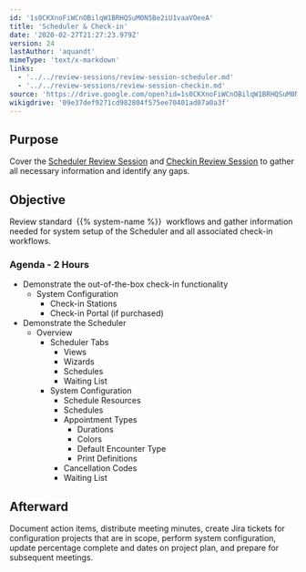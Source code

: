 ```yaml
---
id: '1s0CKXnoFiWCnOBilqW1BRHQSuM0N5Be2iU1vaaVOeeA'
title: 'Scheduler & Check-in'
date: '2020-02-27T21:27:23.979Z'
version: 24
lastAuthor: 'aquandt'
mimeType: 'text/x-markdown'
links:
  - '../../review-sessions/review-session-scheduler.md'
  - '../../review-sessions/review-session-checkin.md'
source: 'https://drive.google.com/open?id=1s0CKXnoFiWCnOBilqW1BRHQSuM0N5Be2iU1vaaVOeeA'
wikigdrive: '09e37def9271cd982804f575ee70401ad07a0a3f'
---
```

## Purpose

Cover the [Scheduler Review Session](../../review-sessions/review-session-scheduler.md) and [Checkin Review Session](../../review-sessions/review-session-checkin.md) to gather all necessary information and identify any gaps.

## Objective

Review standard  {{% system-name %}}  workflows and gather information needed for system setup of the Scheduler and all associated check-in workflows.

### Agenda - 2 Hours

* Demonstrate the out-of-the-box check-in functionality
    * System Configuration
        * Check-in Stations
        * Check-in Portal (if purchased)
* Demonstrate the Scheduler
    * Overview
        * Scheduler Tabs
            * Views
            * Wizards
            * Schedules
            * Waiting List
        * System Configuration
            * Schedule Resources
            * Schedules
            * Appointment Types
                * Durations
                * Colors
                * Default Encounter Type
                * Print Definitions
            * Cancellation Codes
            * Waiting List

## Afterward

Document action items, distribute meeting minutes, create Jira tickets for configuration projects that are in scope, perform system configuration, update percentage complete and dates on project plan, and prepare for subsequent meetings.
